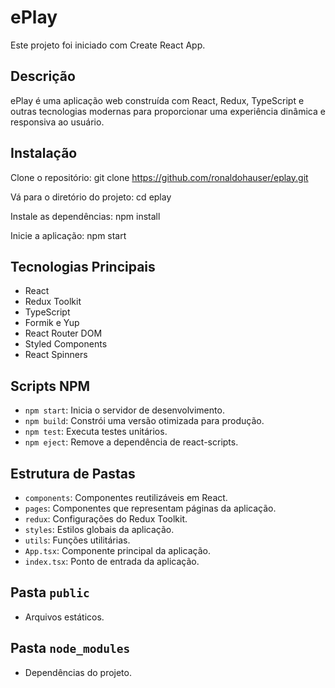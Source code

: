 # ePlay

Este projeto foi iniciado com Create React App.

## Descrição

ePlay é uma aplicação web construída com React, Redux, TypeScript e outras tecnologias modernas para proporcionar uma experiência dinâmica e responsiva ao usuário.

## Instalação

Clone o repositório: git clone https://github.com/ronaldohauser/eplay.git

Vá para o diretório do projeto: cd eplay

Instale as dependências: npm install

Inicie a aplicação: npm start


## Tecnologias Principais

- React
- Redux Toolkit
- TypeScript
- Formik e Yup
- React Router DOM
- Styled Components
- React Spinners

## Scripts NPM

- `npm start`: Inicia o servidor de desenvolvimento.
- `npm build`: Constrói uma versão otimizada para produção.
- `npm test`: Executa testes unitários.
- `npm eject`: Remove a dependência de react-scripts.

## Estrutura de Pastas

- `components`: Componentes reutilizáveis em React.
- `pages`: Componentes que representam páginas da aplicação.
- `redux`: Configurações do Redux Toolkit.
- `styles`: Estilos globais da aplicação.
- `utils`: Funções utilitárias.
- `App.tsx`: Componente principal da aplicação.
- `index.tsx`: Ponto de entrada da aplicação.

## Pasta `public`

- Arquivos estáticos.

## Pasta `node_modules`

- Dependências do projeto.
